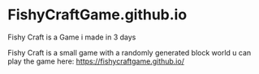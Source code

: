 # FishyCraftGame.github.io
Fishy Craft is a Game i made in 3 days

Fishy Craft is a small game with a randomly generated block world u can play the game here: https://fishycraftgame.github.io/
